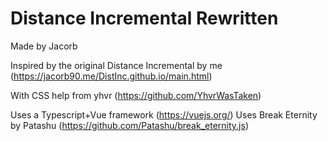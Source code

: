 # Distance Incremental Rewritten

Made by Jacorb

Inspired by the original Distance Incremental by me (https://jacorb90.me/DistInc.github.io/main.html)

With CSS help from yhvr (https://github.com/YhvrWasTaken)

Uses a Typescript+Vue framework (https://vuejs.org/)
Uses Break Eternity by Patashu (https://github.com/Patashu/break_eternity.js)